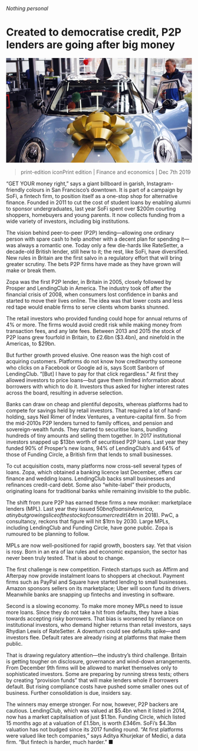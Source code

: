 ###### Nothing personal

# Created to democratise credit, P2P lenders are going after big money 

![image](images/20191207_FNP001_0.jpg) 

> print-edition iconPrint edition | Finance and economics | Dec 7th 2019 

“GET YOUR money right,” says a giant billboard in garish, Instagram-friendly colours in San Francisco’s downtown. It is part of a campaign by SoFi, a fintech firm, to position itself as a one-stop shop for alternative finance. Founded in 2011 to cut the cost of student loans by enabling alumni to sponsor undergraduates, last year SoFi spent over $200m courting shoppers, homebuyers and young parents. It now collects funding from a wide variety of investors, including big institutions. 

The vision behind peer-to-peer (P2P) lending—allowing one ordinary person with spare cash to help another with a decent plan for spending it—was always a romantic one. Today only a few die-hards like RateSetter, a decade-old British lender, still hew to it; the rest, like SoFi, have diversified. New rules in Britain are the first salvo in a regulatory effort that will bring greater scrutiny. The bets P2P firms have made as they have grown will make or break them. 

Zopa was the first P2P lender, in Britain in 2005, closely followed by Prosper and LendingClub in America. The industry took off after the financial crisis of 2008, when consumers lost confidence in banks and started to move their lives online. The idea was that lower costs and less red tape would enable firms to serve clients whom banks shunned. 

The retail investors who provided funding could hope for annual returns of 4% or more. The firms would avoid credit risk while making money from transaction fees, and any late fees. Between 2013 and 2015 the stock of P2P loans grew fourfold in Britain, to £2.6bn ($3.4bn), and ninefold in the Americas, to $29bn. 

But further growth proved elusive. One reason was the high cost of acquiring customers. Platforms do not know how creditworthy someone who clicks on a Facebook or Google ad is, says Scott Sanborn of LendingClub. “[But] I have to pay for that click regardless.” At first they allowed investors to price loans—but gave them limited information about borrowers with which to do it. Investors thus asked for higher interest rates across the board, resulting in adverse selection. 

Banks can draw on cheap and plentiful deposits, whereas platforms had to compete for savings held by retail investors. That required a lot of hand-holding, says Neil Rimer of Index Ventures, a venture-capital firm. So from the mid-2010s P2P lenders turned to family offices, and pension and sovereign-wealth funds. They started to securitise loans, bundling hundreds of tiny amounts and selling them together. In 2017 institutional investors snapped up $13bn worth of securitised P2P loans. Last year they funded 90% of Prosper’s new loans, 94% of LendingClub’s and 64% of those of Funding Circle, a British firm that lends to small businesses. 

To cut acquisition costs, many platforms now cross-sell several types of loans. Zopa, which obtained a banking licence last December, offers car finance and wedding loans. LendingClub backs small businesses and refinances credit-card debt. Some also “white-label” their products, originating loans for traditional banks while remaining invisible to the public. 

The shift from pure P2P has earned these firms a new moniker: marketplace lenders (MPL). Last year they issued $50bn of loans in America, a tiny but growing slice of the stock of consumer credit ($4trn in 2018). PwC, a consultancy, reckons that figure will hit $1trn by 2030. Large MPLs, including LendingClub and Funding Circle, have gone public. Zopa is rumoured to be planning to follow. 

MPLs are now well-positioned for rapid growth, boosters say. Yet that vision is rosy. Born in an era of lax rules and economic expansion, the sector has never been truly tested. That is about to change. 

The first challenge is new competition. Fintech startups such as Affirm and Afterpay now provide instalment loans to shoppers at checkout. Payment firms such as PayPal and Square have started lending to small businesses. Amazon sponsors sellers on its marketplace; Uber will soon fund its drivers. Meanwhile banks are snapping up fintechs and investing in software. 

Second is a slowing economy. To make more money MPLs need to issue more loans. Since they do not take a hit from defaults, they have a bias towards accepting risky borrowers. That bias is worsened by reliance on institutional investors, who demand higher returns than retail investors, says Rhydian Lewis of RateSetter. A downturn could see defaults spike—and investors flee. Default rates are already rising at platforms that make them public. 

That is drawing regulatory attention—the industry’s third challenge. Britain is getting tougher on disclosure, governance and wind-down arrangements. From December 9th firms will be allowed to market themselves only to sophisticated investors. Some are preparing by running stress tests; others by creating “provision funds” that will make lenders whole if borrowers default. But rising compliance costs have pushed some smaller ones out of business. Further consolidation is due, insiders say. 

The winners may emerge stronger. For now, however, P2P backers are cautious. LendingClub, which was valued at $5.4bn when it listed in 2014, now has a market capitalisation of just $1.1bn. Funding Circle, which listed 15 months ago at a valuation of £1.5bn, is worth £346m. SoFi’s $4.3bn valuation has not budged since its 2017 funding round. “At first platforms were valued like tech companies,” says Aditya Khurjekar of Medici, a data firm. “But fintech is harder, much harder.” ■ 

